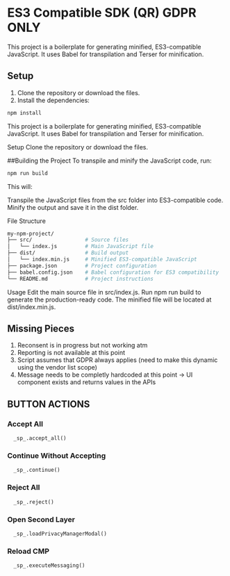 # ES3 Compatible SDK (QR) GDPR ONLY

This project is a boilerplate for generating minified, ES3-compatible JavaScript. It uses Babel for transpilation and Terser for minification.

## Setup
1. Clone the repository or download the files.
2. Install the dependencies:

```bash
npm install
```

This project is a boilerplate for generating minified, ES3-compatible JavaScript. It uses Babel for transpilation and Terser for minification.

Setup
Clone the repository or download the files.


##Building the Project
To transpile and minify the JavaScript code, run:

```bash
npm run build
```
This will:

Transpile the JavaScript files from the src folder into ES3-compatible code.
Minify the output and save it in the dist folder.

File Structure

```bash
my-npm-project/
├── src/                 # Source files
│   └── index.js         # Main JavaScript file
├── dist/                # Build output
│   └── index.min.js     # Minified ES3-compatible JavaScript
├── package.json         # Project configuration
├── babel.config.json    # Babel configuration for ES3 compatibility
└── README.md            # Project instructions
```

Usage
Edit the main source file in src/index.js.
Run npm run build to generate the production-ready code.
The minified file will be located at dist/index.min.js.

## Missing Pieces

1. Reconsent is in progress but not working atm
2. Reporting is not available at this point
3. Script assumes that GDPR always applies (need to make this dynamic using the vendor list scope)
4. Message needs to be completly hardcoded at this point -> UI component exists and returns values in the APIs


## BUTTON ACTIONS	

### Accept All

```code
  _sp_.accept_all()
```

### Continue Without Accepting

```code
  _sp_.continue()
```

### Reject All

```code
  _sp_.reject()
```

### Open Second Layer

```code
  _sp_.loadPrivacyManagerModal()
```

### Reload CMP

```code
  _sp_.executeMessaging()
```


